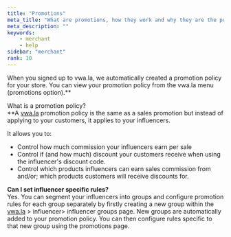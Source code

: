 ```yaml
---
title: "Promotions"
meta_title: "What are promotions, how they work and why they are the powerful marketing tool?"
meta_description: ""
keywords:
    - merchant
    - help
sidebar: "merchant"
rank: 10
---
```


When you signed up to vwa.la, we automatically created a promotion policy for your store. You can view your promotion policy from the vwa.la menu (promotions option).**  
  
What is a promotion policy?  
**A [vwa.la](http://vwa.la) promotion policy is the same as a sales promotion  but instead of applying to your customers, it applies to your influencers.

It allows you to:

*   Control how much commission your influencers earn per sale
*   Control if (and how much) discount your customers receive when using the influencer's discount code.
*   Control which products influencers can earn sales commission from and/or; which products customers will receive discounts for.

**Can I set influencer specific rules?**  
Yes. You can segment your influencers into groups and configure promotion rules for each group separately by firstly creating a new group within the [vwa.la](http://vwa.la) > influencer> influencer groups page. New groups are automatically added to your promotion policy. You can then configure rules specific to that new group using the promotions page.